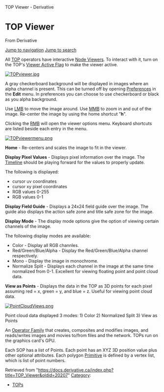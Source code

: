 

TOP Viewer - Derivative
























# TOP Viewer

From Derivative



[Jump to navigation](#mw-head)
[Jump to search](#searchInput)

All [TOP](TOP.html "TOP") operators have interactive [Node Viewers](Node_Viewer.html "Node Viewer"). To interact with it, turn on the TOP's [Viewer Active Flag](Viewer_Active_Flag.html "Viewer Active Flag") to make the viewer active.

[![TOPviewer.jpg](images/b/bb/TOPviewer.jpg)](File_TOPviewer.html)

A gray checkerboard background will be displayed in images where an alpha channel is present. This can be turned off by opening [Preferences](Dialogs_Preferences_Dialog.html "Dialogs:Preferences Dialog") in the **Edit** menu. In preferences you can choose to use checkerboard or black as you alpha background.

Use [LMB](Mouse_Click.html "Mouse Click") to move the image around. Use [MMB](Mouse_Click.html "Mouse Click") to zoom in and out of the image. Re-center the image by using the home shortcut "**h**".

Clicking the [RMB](Mouse_Click.html "Mouse Click") will open the viewer options menu. Keyboard shortcuts are listed beside each entry in the menu.

[![TOPviewermenu.png](images/c/c1/TOPviewermenu.png)](File_TOPviewermenu.html)

**Home** - Re-centers and scales the image to fit in the viewer.

**Display Pixel Values** - Displays pixel information over the image. The [Timeline](Timeline.html "Timeline") should be playing forward for the values to properly update.

The following is displayed:

* cursor uv coordinates
* cursor xy pixel coordinates
* RGB values 0-255
* RGB values 0-1

**Display Field Guide** - Displays a 24x24 field guide over the image. The guide also displays the action safe zone and title safe zone for the image.

**Display Mode** - The display mode options give the option of viewing certain channels of the image.

The following display modes are available:

* Color - Display all RGB channles.
* Red/Green/Blue/Alpha - Display the Red/Green/Blue/Alpha channel respectively.
* Mono - Display the image in monochrome.
* Normalize Split - Displays each channel in the image at the same time normalized from 0-1. Excellent for viewing floating point and point cloud data.

**View as Points** - Displays the data in the TOP as 3D points for each pixel assuming red = x, green = y, and blue = z. Useful for viewing point cloud data.

[![PointCloudViews.png](images/thumb/c/cc/PointCloudViews.png/800px-PointCloudViews.png)](File_PointCloudViews.html)

Point cloud data displayed 3 modes: 1) Color 2) Normalized Split 3) View as Points

An [Operator Family](Operator_Family.html "Operator Family") that creates, composites and modifies images, and reads/writes images and movies to/from files and the network. TOPs run on the graphics card's GPU.


Each SOP has a list of Points. Each point has an XYZ 3D position value plus other optional attributes. Each polygon [Primitive](Primitive.html "Primitive") is defined by a vertex list, which is list of point numbers.







Retrieved from "<https://docs.derivative.ca/index.php?title=TOP_Viewer&oldid=20207>"
[Category](Special_Categories.html "Special:Categories"):

* [TOPs](Category_TOPs.html "Category:TOPs")